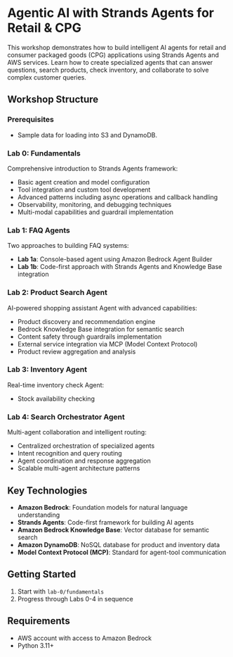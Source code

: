 # Agentic AI with Strands Agents for Retail & CPG

This workshop demonstrates how to build intelligent AI agents for retail and consumer packaged goods (CPG) applications using Strands Agents and AWS services. Learn how to create specialized agents that can answer questions, search products, check inventory, and collaborate to solve complex customer queries.

## Workshop Structure

### Prerequisites
- Sample data for loading into S3 and DynamoDB.

### Lab 0: Fundamentals
Comprehensive introduction to Strands Agents framework:
- Basic agent creation and model configuration
- Tool integration and custom tool development
- Advanced patterns including async operations and callback handling
- Observability, monitoring, and debugging techniques
- Multi-modal capabilities and guardrail implementation

### Lab 1: FAQ Agents
Two approaches to building FAQ systems:
- **Lab 1a**: Console-based agent using Amazon Bedrock Agent Builder
- **Lab 1b**: Code-first approach with Strands Agents and Knowledge Base integration

### Lab 2: Product Search Agent
AI-powered shopping assistant Agent with advanced capabilities:
- Product discovery and recommendation engine
- Bedrock Knowledge Base integration for semantic search
- Content safety through guardrails implementation
- External service integration via MCP (Model Context Protocol)
- Product review aggregation and analysis

### Lab 3: Inventory Agent
Real-time inventory check Agent:
- Stock availability checking

### Lab 4: Search Orchestrator Agent
Multi-agent collaboration and intelligent routing:
- Centralized orchestration of specialized agents
- Intent recognition and query routing
- Agent coordination and response aggregation
- Scalable multi-agent architecture patterns

## Key Technologies

- **Amazon Bedrock**: Foundation models for natural language understanding
- **Strands Agents**: Code-first framework for building AI agents
- **Amazon Bedrock Knowledge Base**: Vector database for semantic search
- **Amazon DynamoDB**: NoSQL database for product and inventory data
- **Model Context Protocol (MCP)**: Standard for agent-tool communication

## Getting Started

1. Start with `lab-0/fundamentals`
3. Progress through Labs 0-4 in sequence

## Requirements

- AWS account with access to Amazon Bedrock
- Python 3.11+
